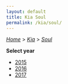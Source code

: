 ```yaml
---
layout: default
title: Kia Soul
permalink: /kia/soul/
---
```

[*Home*](/) > [*Kia*](/kia/) > [*Soul*](/kia/soul/)

**Select year**

- [2015](/kia/soul/2015/)
- [2016](/kia/soul/2016/)
- [2017](/kia/soul/2017/)
